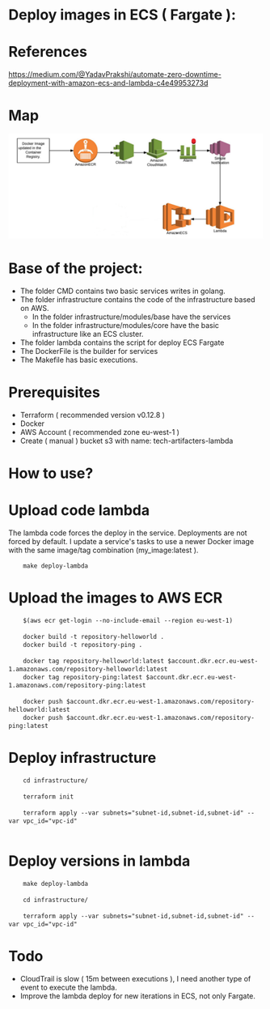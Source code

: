 # Deploy images in ECS ( Fargate ):

# References

https://medium.com/@YadavPrakshi/automate-zero-downtime-deployment-with-amazon-ecs-and-lambda-c4e49953273d

# Map

![Alt text](doc/infra-map.png?raw=true "Map infrastructure")

# Base of the project:

- The folder CMD contains two basic services writes in golang.
- The folder infrastructure contains the code of the infrastructure based on AWS.
    - In the folder infrastructure/modules/base have the services
    - In the folder infrastructure/modules/core have the basic infrastructure like an ECS cluster.
- The folder lambda contains the script for deploy ECS Fargate
- The DockerFile is the builder for services
- The Makefile has basic executions.

# Prerequisites

- Terraform ( recommended version v0.12.8 )
- Docker
- AWS Account ( recommended zone eu-west-1 )
- Create ( manual ) bucket s3 with name: tech-artifacters-lambda

# How to use?

# Upload code lambda

The lambda code forces the deploy in the service. Deployments are not forced by default. I update a service's tasks to use a newer Docker image with the same image/tag combination (my_image:latest ).

```
    make deploy-lambda

```

# Upload the images to AWS ECR

```
    $(aws ecr get-login --no-include-email --region eu-west-1)

    docker build -t repository-helloworld .
    docker build -t repository-ping .

    docker tag repository-helloworld:latest $account.dkr.ecr.eu-west-1.amazonaws.com/repository-helloworld:latest
    docker tag repository-ping:latest $account.dkr.ecr.eu-west-1.amazonaws.com/repository-ping:latest

    docker push $account.dkr.ecr.eu-west-1.amazonaws.com/repository-helloworld:latest
    docker push $account.dkr.ecr.eu-west-1.amazonaws.com/repository-ping:latest

```

# Deploy infrastructure

```
    cd infrastructure/

    terraform init

    terraform apply --var subnets="subnet-id,subnet-id,subnet-id" --var vpc_id="vpc-id"
        
```

# Deploy versions in lambda

```
    make deploy-lambda

    cd infrastructure/

    terraform apply --var subnets="subnet-id,subnet-id,subnet-id" --var vpc_id="vpc-id"
```

# Todo

 - CloudTrail is slow ( 15m between executions ), I need another type of event to execute the lambda.
 - Improve the lambda deploy for new iterations in ECS, not only Fargate.
